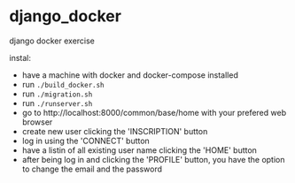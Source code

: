 # django_docker
django docker exercise




instal:
- have a machine with docker and docker-compose installed
- run `./build_docker.sh`
- run `./migration.sh`
- run `./runserver.sh`
- go to http://localhost:8000/common/base/home with your prefered web browser
- create new user clicking the 'INSCRIPTION' button
- log in using the 'CONNECT' button
- have a listin of all existing user name clicking the 'HOME' button
- after being log in and clicking the 'PROFILE' button, you have the option to change the email and the password
